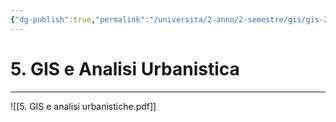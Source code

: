 ```yaml
---
{"dg-publish":true,"permalink":"/universita/2-anno/2-semestre/gis/gis-2/appunti/5-gis-e-analisi-urbanistica/"}
---
```


# 5. GIS e Analisi Urbanistica





___

 ![[5. GIS e analisi urbanistiche.pdf]]